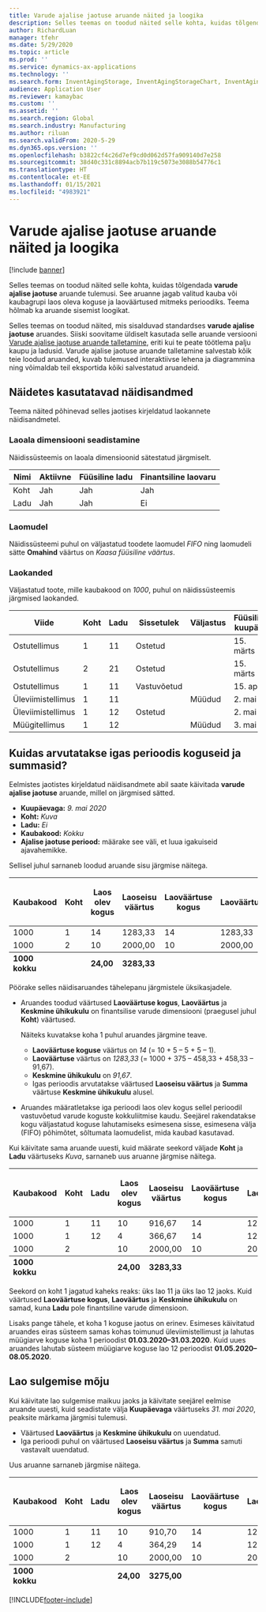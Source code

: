 ```yaml
---
title: Varude ajalise jaotuse aruande näited ja loogika
description: Selles teemas on toodud näited selle kohta, kuidas tõlgendada varude ajalise jaotuse aruande tulemusi.
author: RichardLuan
manager: tfehr
ms.date: 5/29/2020
ms.topic: article
ms.prod: ''
ms.service: dynamics-ax-applications
ms.technology: ''
ms.search.form: InventAgingStorage, InventAgingStorageChart, InventAgingStorageDetails
audience: Application User
ms.reviewer: kamaybac
ms.custom: ''
ms.assetid: ''
ms.search.region: Global
ms.search.industry: Manufacturing
ms.author: riluan
ms.search.validFrom: 2020-5-29
ms.dyn365.ops.version: ''
ms.openlocfilehash: b3822cf4c26d7ef9cd0d062d57fa909140d7e258
ms.sourcegitcommit: 38d40c331c8894acb7b119c5073e3088b54776c1
ms.translationtype: HT
ms.contentlocale: et-EE
ms.lasthandoff: 01/15/2021
ms.locfileid: "4983921"
---
```

# <a name="inventory-aging-report-examples-and-logic"></a>Varude ajalise jaotuse aruande näited ja loogika

[!include [banner](../includes/banner.md)]

Selles teemas on toodud näited selle kohta, kuidas tõlgendada **varude ajalise jaotuse** aruande tulemusi. See aruanne jagab valitud kauba või kaubagrupi laos oleva koguse ja laoväärtused mitmeks perioodiks. Teema hõlmab ka aruande sisemist loogikat.

Selles teemas on toodud näited, mis sisalduvad standardses **varude ajalise jaotuse** aruandes. Siiski soovitame üldiselt kasutada selle aruande versiooni [Varude ajalise jaotuse aruande talletamine](inventory-aging-report-storage.md), eriti kui te peate töötlema palju kaupu ja ladusid. Varude ajalise jaotuse aruande talletamine salvestab kõik teie loodud aruanded, kuvab tulemused interaktiivse lehena ja diagrammina ning võimaldab teil eksportida kõiki salvestatud aruandeid.

## <a name="sample-data-that-is-used-in-these-examples"></a>Näidetes kasutatavad näidisandmed

Teema näited põhinevad selles jaotises kirjeldatud laokannete näidisandmetel.

### <a name="storage-dimension-setup"></a>Laoala dimensiooni seadistamine

Näidissüsteemis on laoala dimensioonid sätestatud järgmiselt.

| Nimi      | Aktiivne | Füüsiline ladu | Finantsiline laovaru |
|-----------|--------|--------------------|---------------------|
| Koht      | Jah    | Jah                | Jah                 |
| Ladu | Jah    | Jah                | Ei                  |

### <a name="inventory-model"></a>Laomudel

Näidissüsteemi puhul on väljastatud toodete laomudel *FIFO* ning laomudeli sätte **Omahind** väärtus on *Kaasa füüsiline väärtus*.

### <a name="inventory-transactions"></a>Laokanded

Väljastatud toote, mille kaubakood on *1000*, puhul on näidissüsteemis järgmised laokanded.

| Viide      | Koht | Ladu | Sissetulek   | Väljastus | Füüsiline kuupäev | Finantskuupäev | Kogus | Sisseostuhind | Füüsiline omahind |
|----------------|------|-----------|-----------|-------|---------------|----------------|----------|-------------|----------------------|
| Ostutellimus | 1    | 11        | Ostetud |       | 15. märts      | 15. märts       | 10       | 1000       | 1000                |
| Ostutellimus | 2    | 21        | Ostetud |       | 15. märts      | 15. märts       | 10       | 2,000       | 2,000                |
| Ostutellimus | 1    | 11        | Vastuvõetud  |       | 15. aprill      |                | 5        |             | 375                  |
| Üleviimistellimus | 1    | 11        |           | Müüdud  | 2. mai         | 2. mai          | -5       | -458,33     | -458,33              |
| Üleviimistellimus | 1    | 12        | Ostetud |       | 2. mai         | 2. mai          | 5        | 458.33      | 458.33               |
| Müügitellimus    | 1    | 12        |           | Müüdud  | 3. mai         | 3. mai          | –1       | -91,67      | -91,67               |

## <a name="how-quantities-and-amounts-in-each-period-bucket-are-calculated"></a>Kuidas arvutatakse igas perioodis koguseid ja summasid?

Eelmistes jaotistes kirjeldatud näidisandmete abil saate käivitada **varude ajalise jaotuse** aruande, millel on järgmised sätted.

- **Kuupäevaga:** *9. mai 2020*
- **Koht:** *Kuva*
- **Ladu:** *Ei*
- **Kaubakood:** *Kokku*
- **Ajalise jaotuse periood:** määrake see väli, et luua igakuiseid ajavahemikke.

Sellisel juhul sarnaneb loodud aruande sisu järgmise näitega.

<table>
<thead>
<tr>
    <th rowspan="2">Kaubakood</th>
    <th rowspan="2">Koht</th>
    <th rowspan="2">Laos olev kogus</th>
    <th rowspan="2">Laoseisu väärtus</th>
    <th rowspan="2">Laoväärtuse kogus</th>
    <th rowspan="2">Laoväärtus</th>
    <th rowspan="2">Keskmine ühikukulu</th>
    <th colspan="2">01.05.2020–08.05.2020</th>
    <th colspan="2">01.04.2020–30.04.2020</th>
    <th colspan="2">01.03.2020–31.03.2020</th>
</tr>
<tr>
    <th>P1: kogus</th>
    <th>P1: summa</th>
    <th>P2: kogus</th>
    <th>P2: summa</th>
    <th>P3: kogus</th>
    <th>P3: summa</th>
</tr>
</thead>
<tbody>
<tr>
    <td>1000</td>
    <td>1</td>
    <td>14</td>
    <td>1283,33</td>
    <td>14</td>
    <td>1283,33</td>
    <td>91,67</td>
    <td></td>
    <td></td>
    <td>5,00</td>
    <td>458,33</td>
    <td>9,00</td>
    <td>825,00</td>
</tr>
<tr>
    <td>1000</td>
    <td>2</td>
    <td>10</td>
    <td>2000,00</td>
    <td>10</td>
    <td>2000,00</td>
    <td>200,00</td>
    <td></td>
    <td></td>
    <td></td>
    <td></td>
    <td>10,00</td>
    <td>2000,00</td>
</tr>
</tbody>
<tfoot>
<tr>
    <td><strong>1000 kokku</strong></td>
    <td></td>
    <td><strong>24,00</strong></td>
    <td><strong>3283,33</strong></td>
    <td></td>
    <td></td>
    <td></td>
    <td></td>
    <td></td>
    <td><strong>5,00</strong></td>
    <td><strong>458,33</strong></td>
    <td><strong>19</strong></td>
    <td><strong>2825,00</strong></td>
</tr>
</tfoot>
</table>

Pöörake selles näidisaruandes tähelepanu järgmistele üksikasjadele.

- Aruandes toodud väärtused **Laoväärtuse kogus**, **Laoväärtus** ja **Keskmine ühikukulu** on finantsilise varude dimensiooni (praegusel juhul **Koht**) väärtused.

    Näiteks kuvatakse koha 1 puhul aruandes järgmine teave.

    - **Laoväärtuse koguse** väärtus on *14* (= 10 + 5 – 5 + 5 – 1).
    - **Laoväärtuse** väärtus on *1283,33* (= 1000 + 375 – 458,33 + 458,33 – 91,67).
    - **Keskmine ühikukulu** on *91,67*.
    - Igas perioodis arvutatakse väärtused **Laoseisu väärtus** ja **Summa** väärtuse **Keskmine ühikukulu** alusel.

- Aruandes määratletakse iga perioodi laos olev kogus sellel perioodil vastuvõetud varude koguste kokkuliitmise kaudu. Seejärel rakendatakse kogu väljastatud koguse lahutamiseks esimesena sisse, esimesena välja (FIFO) põhimõtet, sõltumata laomudelist, mida kaubad kasutavad.

Kui käivitate sama aruande uuesti, kuid määrate seekord väljade **Koht** ja **Ladu** väärtuseks *Kuva*, sarnaneb uus aruanne järgmise näitega.

<table>
<thead>
<tr>
    <th rowspan="2">Kaubakood</th>
    <th rowspan="2">Koht</th>
    <th rowspan="2">Ladu</th>
    <th rowspan="2">Laos olev kogus</th>
    <th rowspan="2">Laoseisu väärtus</th>
    <th rowspan="2">Laoväärtuse kogus</th>
    <th rowspan="2">Laoväärtus</th>
    <th rowspan="2">Keskmine ühikukulu</th>
    <th colspan="2">01.05.2020–08.05.2020</th>
    <th colspan="2">01.04.2020–30.04.2020</th>
    <th colspan="2">01.03.2020–31.03.2020</th>
</tr>
<tr>
    <th>P1: kogus</th>
    <th>P1: summa</th>
    <th>P2: kogus</th>
    <th>P2: summa</th>
    <th>P3: kogus</th>
    <th>P3: summa</th>
</tr>
</thead>
<tbody>
<tr>
    <td>1000</td>
    <td>1</td>
    <td>11</td>
    <td>10</td>
    <td>916,67</td>
    <td>14</td>
    <td>1283,33</td>
    <td>91,67</td>
    <td></td>
    <td></td>
    <td>5,00</td>
    <td>458,33</td>
    <td>5,00</td>
    <td>458,33</td>
</tr>
<tr>
    <td>1000</td>
    <td>1</td>
    <td>12</td>
    <td>4</td>
    <td>366,67</td>
    <td>14</td>
    <td>1283,33</td>
    <td>91,67</td>
    <td>4,00</td>
    <td>366,67</td>
    <td></td>
    <td></td>
    <td></td>
    <td></td>
</tr>
<tr>
    <td>1000</td>
    <td>2</td>
    <td></td>
    <td>10</td>
    <td>2000,00</td>
    <td>10</td>
    <td>2000,00</td>
    <td>200,00</td>
    <td></td>
    <td></td>
    <td></td>
    <td></td>
    <td>10,00</td>
    <td>2000,00</td>
</tr>
</tbody>
<tfoot>
<tr>
    <td><strong>1000 kokku</strong></td>
    <td></td>
    <td></td>
    <td><strong>24,00</strong></td>
    <td><strong>3283,33</strong></td>
    <td></td>
    <td></td>
    <td></td>
    <td><strong>4,00</strong></td>
    <td><strong>366,67</strong></td>
    <td><strong>5,00</strong></td>
    <td><strong>458,33</strong></td>
    <td><strong>15</strong></td>
    <td><strong>2458,33</strong></td>
</tr>
</tfoot>
</table>

Seekord on koht 1 jagatud kaheks reaks: üks lao 11 ja üks lao 12 jaoks. Kuid väärtused **Laoväärtuse kogus**, **Laoväärtus** ja **Keskmine ühikukulu** on samad, kuna **Ladu** pole finantsiline varude dimensioon.

Lisaks pange tähele, et koha 1 koguse jaotus on erinev. Esimeses käivitatud aruandes eiras süsteem samas kohas toimunud üleviimistellimust ja lahutas müügiarve koguse koha 1 perioodist **01.03.2020–31.03.2020**. Kuid uues aruandes lahutab süsteem müügiarve koguse lao 12 perioodist **01.05.2020–08.05.2020**.

## <a name="effects-of-inventory-closing"></a>Lao sulgemise mõju

Kui käivitate lao sulgemise maikuu jaoks ja käivitate seejärel eelmise aruande uuesti, kuid seadistate välja **Kuupäevaga** väärtuseks *31. mai 2020*, peaksite märkama järgmisi tulemusi.

- Väärtused **Laoväärtus** ja **Keskmine ühikukulu** on uuendatud.
- Iga perioodi puhul on väärtused **Laoseisu väärtus** ja **Summa** samuti vastavalt uuendatud.

Uus aruanne sarnaneb järgmise näitega.

<table>
<thead>
<tr>
    <th rowspan="2">Kaubakood</th>
    <th rowspan="2">Koht</th>
    <th rowspan="2">Ladu</th>
    <th rowspan="2">Laos olev kogus</th>
    <th rowspan="2">Laoseisu väärtus</th>
    <th rowspan="2">Laoväärtuse kogus</th>
    <th rowspan="2">Laoväärtus</th>
    <th rowspan="2">Keskmine ühikukulu</th>
    <th colspan="2">01.05.2020–31.05.2020</th>
    <th colspan="2">01.04.2020–30.04.2020</th>
    <th colspan="2">01.03.2020–31.03.2020</th>
</tr>
<tr>
    <th>P1: kogus</th>
    <th>P1: summa</th>
    <th>P2: kogus</th>
    <th>P2: summa</th>
    <th>P3: kogus</th>
    <th>P3: summa</th>
</tr>
</thead>
<tbody>
<tr>
    <td>1000</td>
    <td>1</td>
    <td>11</td>
    <td>10</td>
    <td>910,70</td>
    <td>14</td>
    <td>1275,00</td>
    <td>91,07</td>
    <td>0,00</td>
    <td></td>
    <td>5,00</td>
    <td>455,36</td>
    <td>5,00</td>
    <td>455,36</td>
</tr>
<tr>
    <td>1000</td>
    <td>1</td>
    <td>12</td>
    <td>4</td>
    <td>364,29</td>
    <td>14</td>
    <td>1275,00</td>
    <td>91,07</td>
    <td>4,00</td>
    <td>364,29</td>
    <td></td>
    <td></td>
    <td></td>
    <td></td>
</tr>
<tr>
    <td>1000</td>
    <td>2</td>
    <td></td>
    <td>10</td>
    <td>2000,00</td>
    <td>10</td>
    <td>2000,00</td>
    <td>200,00</td>
    <td></td>
    <td></td>
    <td></td>
    <td></td>
    <td>10,00</td>
    <td>2000,00</td>
</tr>
</tbody>
<tfoot>
<tr>
    <td><strong>1000 kokku</strong></td>
    <td></td>
    <td></td>
    <td><strong>24,00</strong></td>
    <td><strong>3275,00</strong></td>
    <td></td>
    <td></td>
    <td></td>
    <td><strong>4,00</strong></td>
    <td><strong>364,29</strong></td>
    <td><strong>5,00</strong></td>
    <td><strong>455,36</strong></td>
    <td><strong>15</strong></td>
    <td><strong>2455,36</strong></td>
</tr>
</tfoot>
</table>


[!INCLUDE[footer-include](../../includes/footer-banner.md)]